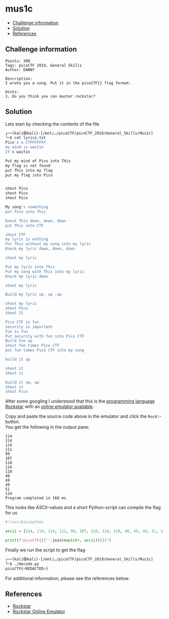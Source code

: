 # mus1c

- [Challenge information](#challenge-information)
- [Solution](#solution)
- [References](#references)

## Challenge information
```
Points: 300
Tags: picoCTF 2019, General Skills
Author: DANNY

Description:
I wrote you a song. Put it in the picoCTF{} flag format.

Hints:
1. Do you think you can master rockstar?
```

## Solution

Lets start by checking the contents of the file
```bash
┌──(kali㉿kali)-[/mnt/…/picoCTF/picoCTF_2019/General_Skills/Mus1c]
└─$ cat lyrics.txt              
Pico's a CTFFFFFFF
my mind is waitin
It's waitin

Put my mind of Pico into This
my flag is not found
put This into my flag
put my flag into Pico


shout Pico
shout Pico
shout Pico

My song's something
put Pico into This

Knock This down, down, down
put This into CTF

shout CTF
my lyric is nothing
Put This without my song into my lyric
Knock my lyric down, down, down

shout my lyric

Put my lyric into This
Put my song with This into my lyric
Knock my lyric down

shout my lyric

Build my lyric up, up ,up

shout my lyric
shout Pico
shout It

Pico CTF is fun
security is important
Fun is fun
Put security with fun into Pico CTF
Build Fun up
shout fun times Pico CTF
put fun times Pico CTF into my song

build it up

shout it
shout it

build it up, up
shout it
shout Pico
```

After some googling I understood that this is the [programming language Rockstar](https://esolangs.org/wiki/Rockstar) with an [online emulator available](https://codewithrockstar.com/online).

Copy and paste the source code above in the emulator and click the `Rock!`-button.  
You get the following in the output pane:
```
114
114
114
111
99
107
110
114
110
48
49
49
51
114
Program completed in 168 ms
```

This looks like ASCII-values and a short Python-script can compile the flag for us
```python
#!/usr/bin/python

ascii = [114, 114, 114, 111, 99, 107, 110, 114, 110, 48, 49, 49, 51, 114]

print(f"picoCTF{{{''.join(map(chr, ascii))}}}")
```

Finally we run the script to get the flag
```bash
┌──(kali㉿kali)-[/mnt/…/picoCTF/picoCTF_2019/General_Skills/Mus1c]
└─$ ./decode.py 
picoCTF{<REDACTED>}
```

For additional information, please see the references below.

## References

- [Rockstar](https://esolangs.org/wiki/Rockstar)
- [Rockstar Online Emulator](https://codewithrockstar.com/online)
